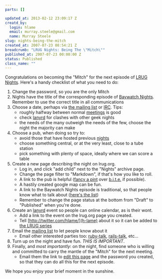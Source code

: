 ```yaml
--- 
parts: []

updated_at: 2013-02-12 23:09:17 Z
creatd_by: 
  login: hlame
  email: murray.steele@gmail.com
  name: Murray Steele
slug: nights-being-the-mitch
created_at: 2007-07-23 08:54:21 Z
breadcrumb: "LRUG Nights: Being The \"Mitch\""
published_at: 2007-07-23 00:00:00 Z
status: Published
class_name: ""
---
```


Congratulations on becoming the "Mitch" for the next episode of [LRUG Nights](/nights).  Here's a handy checklist of what you need to do:

1. Change the password, so you are the only Mitch
2. Nights have the title of the corresponding episode of [Baywatch Nights](http://www.tv.com/baywatch-nights/show/468/episode_listings.html?tag=subtabs;list).  Remember to use the correct title in all communications
3. Choose a date, perhaps via [the mailing list](http://lists.lrug.org/listinfo.cgi/chat-lrug.org) or [IRC](/irc).  Tips:
   * roughly halfway between normal [meetings](/meetings) is good
   * check [lanyrd](http://lanyrd.com/) for clashes with other geek nights
   * the needs of the many outweigh the needs of the few, choose the night the majority can make
4. Choose a pub, when doing so try to:
   * avoid those that have hosted previous [nights](/nights)
   * choose something central, or at the very least, close to a tube station
   * pick something with plenty of space, ideally where we can score a table
5. Create a new page describing the night on lrug.org.
   * Log in, and click "add child" next to the "Nights" archive page.
   * Change the page filter to "Markdown", if that's how you like to roll.
   * A link to the pub is helpful ([fancy a pint](http://fancyapint.com/) over [b.i.t.e.](http://beerintheevening.com/) if possible).
   * A hastily created google map can be fun.
   * A link to the Baywatch Nights episode is traditional, so that people know what to talk about ([here's the list](http://www.tv.com/baywatch-nights/show/468/episode_listings.html?tag=subtabs;list))
   * Remember to change the page status at the bottom from "Draft" to "Published" when you're done.
6. Create an [lanyrd](http://lanyrd.com/) event so people can online calendar, as is their wont.  
   * Add a link to the event on the lrug.org page you created.
   * Tell [http://twitter.com/hlame/](h-lame) about it so it can be added to [the LRUG series](http://lanyrd.com/series/lrug/)
7. Email the [mailing list](http://lists.lrug.org/listinfo.cgi/chat-lrug.org) to let people know about it
   * Email other interested parties too: [ruby-talk](http://www.ruby-lang.org/en/community/mailing-lists/), [rails-talk](http://groups.google.com/group/rubyonrails-talk), etc...
8. Turn up on the night and have fun. *THIS IS IMPORTANT*.
9. Finally, and _most importantly_: on the night, find someone who is willing and committed to carry the mantle of the "Mitch" for the next meeting.
   * Email them the link to [edit this page](http://lrug.org/admin/pages/edit/46) and the password you created, so that they can do all this for the next episode.
 
We hope you enjoy your brief moment in the sunshine.

